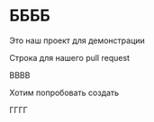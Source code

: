 # ББББ

Это наш проект для демонстрации

Строка для нашего pull request

ВВВВ

Хотим попробовать создать

ГГГГ
